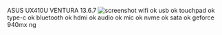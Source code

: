 ASUS UX410U VENTURA 13.6.7
![screenshot](imagefolder/screenshot.png)
wifi ok
usb ok
touchpad ok
type-c ok
bluetooth ok
hdmi ok
audio ok
mic ok
nvme ok
sata ok
geforce 940mx ng